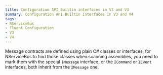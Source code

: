 ```yaml
---
title: Configuration API Builtin interfaces in V3 and V4
summary: Configuration API Builtin interfaces in V3 and V4
tags:
- NServiceBus
- Fluent Configuration
- V3
- V4
---
```


Message contracts are defined using plain C# classes or interfaces, for NServiceBus to find those classes when scanning assemblies, you need to mark them with the special `IMessage` interface, or the `ICommand` or `IEvent` interfaces, both inherit from the `IMessage` one.